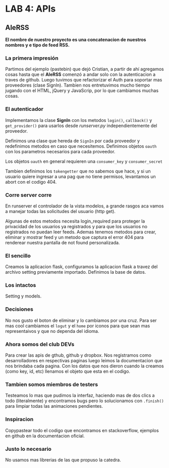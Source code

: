# LAB 4: APIs
## AleRSS

**El nombre de nuestro proyecto es una concatenacion de nuestros nombres y e
tipo de feed RSS.**

### La primera impresión
Partimos del ejemplo (pastebin) que dejó Cristian, a partir de ahí agregamos cosas hasta que el **AleRSS** comenzó a andar solo con la autenticacion a traves de github. Luego tuvimos que refactorizar el Auth para soportar mas proveedores (clase SignIn). Tambien nos entretuvimos mucho tiempo jugando con el HTML, jQuery y JavaScrip, por lo que cambiamos muchas cosas.

### El autenticador
Implementamos la clase **SignIn** con los metodos `login()`, `callback()` y `get_provider()` para usarlos desde *runserver.py* independientemente del proveedor.

Definimos una clase que hereda de `SignIn` por cada proveedor y redefinimos metodos en caso que necesitemos. Definimos objetos `oauth` con los parametros necesarios para cada proveedor.

Los objetos `oauth` en general requieren una `consumer_key` y `consumer_secret` 

Tambien definimos los `tokengetter` que no sabemos que hace, y si un usuario quiere ingresar a una pag que no tiene permisos, levantamos un abort con el codigo 404.


### Corre server corre
En runserver el controlador de la vista modelos, a grande rasgos aca vamos a manejar todas las solicitudes del usuario (http get).

Algunas de estos metodos necesita login_required para proteger la privacidad de los usuarios ya registrados y para que los usuarios no registrados no puedan leer feeds. Ademas tenemos metodos para crear, eliminar y mostrar feed y un metodo que captura el error 404 para renderear nuestra pantalla de not found personalizada.

### El sencillo
Creamos la aplicacion flask, configuramos la aplicacion flask a travez del archivo setting previamente importado. Definimos la base de datos.

### Los intactos
Setting y models.


### Decisiones
No nos gusto el boton de eliminar y lo cambiamos por una cruz. Para ser mas cool cambiamos el `logut` y el `home` por iconos para que sean mas representaivos y que no dependa del idioma.

### Ahora somos del club DEVs
Para crear las apis de gthub, github y dropbox. Nos registramos como desarrolladores en respectivas paginas luego leimos la documentacion que nos brindaba cada pagina. Con los datos que nos dieron cuando la creamos (como key, id, etc) llenamos el objeto que esta en el codigo.

### Tambien somos miembros de testers
Testeamos lo mas que pudimos la interfaz, haciendo mas de dos clics a todo
(literalmente) y encontramos bugs pero lo solucionamos con `.finish()` para
limpiar todas las animaciones pendientes.


### Inspiracion
Copypastear todo el codigo que encontramos en stackoverflow, ejemplos en github
en la documentacion oficial.

### Justo lo necesario
No usamos mas librerias de las que propuso la catedra.

